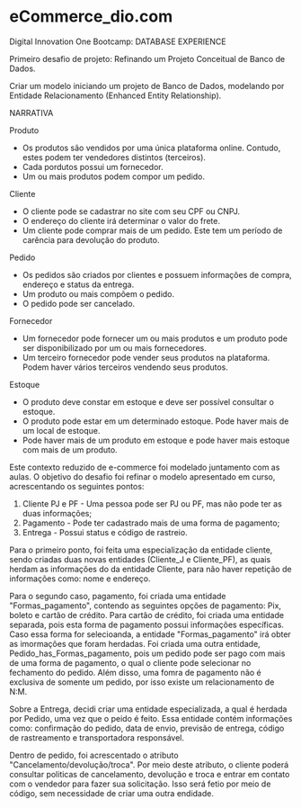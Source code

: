 # eCommerce_dio.com

Digital Innovation One 
Bootcamp: DATABASE EXPERIENCE

Primeiro desafio de projeto: Refinando um Projeto Conceitual de Banco de Dados.

Criar um modelo iniciando um projeto de Banco de Dados, modelando por Entidade Relacionamento (Enhanced Entity Relationship).


NARRATIVA

Produto
* Os produtos são vendidos por uma única plataforma online. Contudo, estes podem ter vendedores distintos (terceiros).
* Cada pordutos possui um fornecedor.
* Um ou mais produtos podem compor um pedido.

Cliente
* O cliente pode se cadastrar no site com seu CPF ou CNPJ.
* O endereço do cliente irá determinar o valor do frete.
* Um cliente pode comprar mais de um pedido. Este tem um período de carência para devolução do produto.

Pedido
* Os pedidos são criados por clientes e possuem informações de compra, endereço e status da entrega.
* Um produto ou mais compõem o pedido.
* O pedido pode ser cancelado.

Fornecedor 
* Um fornecedor pode fornecer um ou mais produtos e um produto pode ser disponibilizado por um ou mais fornecedores.
* Um terceiro fornecedor pode vender seus produtos na plataforma. Podem haver vários terceiros vendendo seus produtos.

Estoque
* O produto deve constar em estoque e deve ser possível consultar o estoque.
* O produto pode estar em um determinado estoque. Pode haver mais de um local de estoque.
* Pode haver mais de um produto em estoque e pode haver mais estoque com mais de um produto. 

Este contexto reduzido de e-commerce foi modelado juntamento com as aulas. O objetivo do desafio foi refinar
o modelo apresentado em curso, acrescentando os seguintes pontos:

1. Cliente PJ e PF - Uma pessoa pode ser PJ ou PF, mas não pode ter as duas informações;
2. Pagamento - Pode ter cadastrado mais de uma forma de pagamento;
3. Entrega - Possui status e código de rastreio.

  Para o primeiro ponto, foi feita uma especialização da entidade cliente, sendo criadas duas novas entidades (Cliente_J e Cliente_PF), as quais herdam 
as informações do da entidade Cliente, para não haver repetição de informações como: nome e endereço.

  Para o segundo caso, pagamento, foi criada uma entidade "Formas_pagamento", contendo as seguintes opções de pagamento:
Pix, boleto e cartão de crédito. Para cartão de crédito, foi criada uma entidade separada, pois esta forma de pagamento possui informações
específicas. Caso essa forma for selecioanda, a entidade "Formas_pagamento" irá obter as imormações que foram herdadas. 
Foi criada uma outra entidade, Pedido_has_Formas_pagamento, pois um pedido pode ser pago com mais de uma forma de pagamento, 
o qual o cliente pode selecionar no fechamento do pedido. Além disso, uma fomra de pagamento não é exclusiva de somente um pedido, 
por isso existe um relacionamento de N:M.

  Sobre a Entrega, decidi criar uma entidade especializada, a qual é herdada por Pedido, uma vez que o peido é feito.
Essa entidade contém informações como: confirmação do pedido, data de envio, previsão de entrega, código de rastreamento e transportadora responsável.

  Dentro de pedido, foi acrescentado o atributo "Cancelamento/devolução/troca". Por meio deste atributo, 
o cliente poderá consultar politicas de cancelamento, devolução e troca e entrar em contato com o vendedor para fazer sua solicitação. 
Isso será fetio por meio de código, sem necessidade de criar uma outra endidade. 
